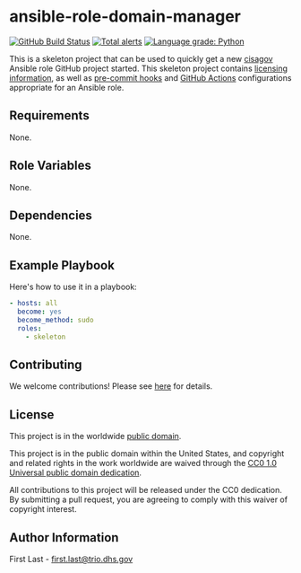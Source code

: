 # ansible-role-domain-manager #

[![GitHub Build Status](https://github.com/cisagov/ansible-role-domain-manager/workflows/build/badge.svg)](https://github.com/cisagov/ansible-role-domain-manager/actions)
[![Total alerts](https://img.shields.io/lgtm/alerts/g/cisagov/ansible-role-domain-manager.svg?logo=lgtm&logoWidth=18)](https://lgtm.com/projects/g/cisagov/ansible-role-domain-manager/alerts/)
[![Language grade: Python](https://img.shields.io/lgtm/grade/python/g/cisagov/ansible-role-domain-manager.svg?logo=lgtm&logoWidth=18)](https://lgtm.com/projects/g/cisagov/ansible-role-domain-manager/context:python)

This is a skeleton project that can be used to quickly get a new
[cisagov](https://github.com/cisagov) Ansible role GitHub project
started.  This skeleton project contains
[licensing information](LICENSE), as well as
[pre-commit hooks](https://pre-commit.com) and
[GitHub Actions](https://github.com/features/actions) configurations
appropriate for an Ansible role.

## Requirements ##

None.

## Role Variables ##

None.

## Dependencies ##

None.

## Example Playbook ##

Here's how to use it in a playbook:

```yaml
- hosts: all
  become: yes
  become_method: sudo
  roles:
    - skeleton
```

## Contributing ##

We welcome contributions!  Please see [here](CONTRIBUTING.md) for
details.

## License ##

This project is in the worldwide [public domain](LICENSE).

This project is in the public domain within the United States, and
copyright and related rights in the work worldwide are waived through
the [CC0 1.0 Universal public domain
dedication](https://creativecommons.org/publicdomain/zero/1.0/).

All contributions to this project will be released under the CC0
dedication. By submitting a pull request, you are agreeing to comply
with this waiver of copyright interest.

## Author Information ##

First Last - <first.last@trio.dhs.gov>
